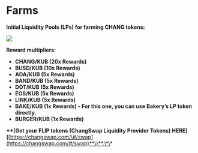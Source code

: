 # Farms

**Initial Liquidity Pools \(LPs\) for farming CHANG tokens:**

![](https://lh5.googleusercontent.com/9aRgjqmGwHZMlV7Ofvur-lx4mVQTtt3Z6Js7uj7xZpnpNvdDvl_mBoyi2KmBaPPUwdfjhZq1DBbl7CjMPmlzEelVUoJRO4IOu0JoAbYEFMhKcuLRVS_xIyecBE3sx2QUB1hrBN9u)

**Reward multipliers:**

* **CHANG/KUB \(20x Rewards\)**
* **BUSD/KUB \(10x Rewards\)**
* **ADA/KUB \(5x Rewards\)**
* **BAND/KUB \(5x Rewards\)**
* **DOT/KUB \(5x Rewards\)**
* **EOS/KUB \(5x Rewards\)**
* **LINK/KUB \(5x Rewards\)**
* **BAKE/KUB \(1x Rewards\) - For this one, you can use Bakery’s LP token directly.**
* **BURGER/KUB \(1x Rewards\)** 

**\*\*\[**Get your FLIP tokens \(ChangSwap Liquidity Provider Tokens\) HERE**\]\(**[https://changswap.com/\#/swap](https://changswap.com/#/swap)**\)**.\*\*

